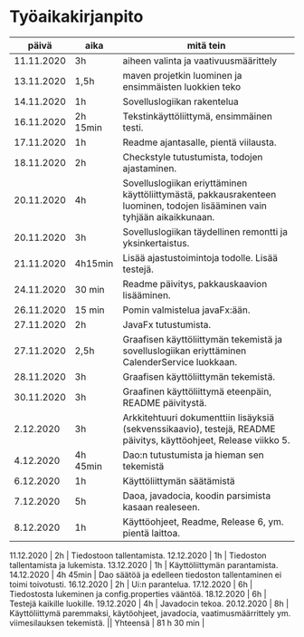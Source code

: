 # Työaikakirjanpito

päivä | aika | mitä tein
------|------|----------
11.11.2020 | 3h | aiheen valinta ja vaativuusmäärittely
13.11.2020 | 1,5h | maven projetkin luominen ja ensimmäisten luokkien teko
14.11.2020 | 1h | Sovelluslogiikan rakentelua
16.11.2020 | 2h 15min | Tekstinkäyttöliittymä, ensimmäinen testi.
17.11.2020 | 1h | Readme ajantasalle, pientä viilausta. 
18.11.2020 | 2h | Checkstyle tutustumista, todojen ajastaminen.
20.11.2020 | 4h | Sovelluslogiikan eriyttäminen käyttöliittymästä, pakkausrakenteen luominen, todojen lisääminen vain tyhjään aikaikkunaan. 
20.11.2020 | 3h | Sovelluslogiikan täydellinen remontti ja yksinkertaistus.
21.11.2020 | 4h15min | Lisää ajastustoimintoja todolle. Lisää testejä.
24.11.2020 | 30 min | Readme päivitys, pakkauskaavion lisääminen.
26.11.2020 | 15 min | Pomin valmistelua javaFx:ään.
27.11.2020 | 2h | JavaFx tutustumista.
27.11.2020 | 2,5h | Graafisen käyttöliittymän tekemistä ja sovelluslogiikan eriyttäminen CalenderService luokkaan. 
28.11.2020 | 3h | Graafisen käyttöliittymän tekemistä.
30.11.2020 | 3h | Graafinen käyttöliittymä eteenpäin, README päivitystä.
2.12.2020 | 3h | Arkkitehtuuri dokumenttiin lisäyksiä (sekvenssikaavio), testejä, README päivitys, käyttöohjeet, Release viikko 5.
4.12.2020 | 4h 45min | Dao:n tutustumista ja hieman sen tekemistä
6.12.2020 | 1h | Käyttöliittymän säätämistä
7.12.2020 | 5h | Daoa, javadocia, koodin parsimista kasaan realeseen.
8.12.2020 | 1h | Käyttöohjeet, Readme, Release 6, ym. pientä laittoa.

11.12.2020 | 2h | Tiedostoon tallentamista.
12.12.2020 | 1h | Tiedoston tallentamista ja lukemista.
13.12.2020 | 1h | Käyttöliittymän parantamista.
14.12.2020 | 4h 45min | Dao säätöä ja edelleen tiedoston tallentaminen ei toimi toivotusti.
16.12.2020 | 2h | Ui:n parantelua.
17.12.2020 | 6h | Tiedostosta lukeminen ja config.properties vääntöä. 
18.12.2020 | 6h | Testejä kaikille luokille.
19.12.2020 | 4h | Javadocin tekoa.
20.12.2020 | 8h | Käyttöliittymä paremmaksi, käytöohjeet, javadocia, vaatimusmäärrittely ym. viimesilauksen tekemistä.
||
Yhteensä | 81 h 30 min |
